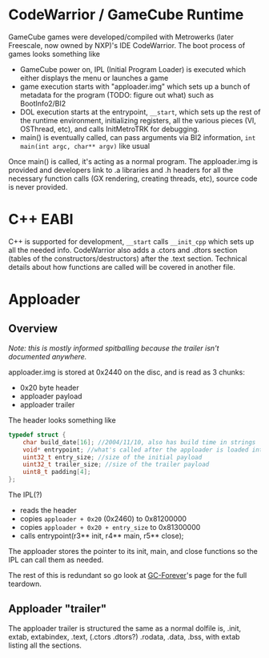 # CodeWarrior / GameCube Runtime
GameCube games were developed/compiled with Metrowerks (later Freescale, now owned by NXP)'s IDE CodeWarrior. The boot process of games looks something like

- GameCube power on, IPL (Initial Program Loader) is executed which either displays the menu or launches a game
- game execution starts with "apploader.img" which sets up a bunch of metadata for the program (TODO: figure out what) such as BootInfo2/BI2
- DOL execution starts at the entrypoint, `__start`, which sets up the rest of the runtime environment, initializing registers, all the various pieces (VI, OSThread, etc), and calls InitMetroTRK for debugging.
- main() is eventually called, can pass arguments via BI2 information, `int main(int argc, char** argv)` like usual

Once main() is called, it's acting as a normal program. The apploader.img is provided and developers link to .a libraries and .h headers for all the necessary function calls (GX rendering, creating threads, etc), source code is never provided.

# C++ EABI
C++ is supported for development, `__start` calls `__init_cpp` which sets up all the needed info. CodeWarrior also adds a .ctors and .dtors section (tables of the constructors/destructors) after the .text section. Technical details about how functions are called will be covered in another file.

# Apploader
## Overview
*Note: this is mostly informed spitballing because the trailer isn't documented anywhere.*

apploader.img is stored at 0x2440 on the disc, and is read as 3 chunks:
- 0x20 byte header
- apploader payload
- apploader trailer

The header looks something like
```C
typedef struct {
    char build_date[16]; //2004/11/10, also has build time in strings
    void* entrypoint; //what's called after the apploader is loaded into memory
    uint32_t entry_size; //size of the initial payload
    uint32_t trailer_size; //size of the trailer payload
    uint8_t padding[4];
};
```
The IPL(?)
- reads the header
- copies `apploader + 0x20` (0x2460) to 0x81200000
- copies `apploader + 0x20 + entry_size` to 0x81300000
- calls entrypoint(r3** init, r4** main, r5** close);

The apploader stores the pointer to its init, main, and close functions so the IPL can call them as needed.

The rest of this is redundant so go look at [GC-Forever](https://www.gc-forever.com/wiki/index.php?title=Apploader#Overview)'s page for the full teardown.

## Apploader "trailer"
The apploader trailer is structured the same as a normal dolfile is, .init, extab, extabindex, .text, (.ctors .dtors?) .rodata, .data, .bss, with extab listing all the sections.
